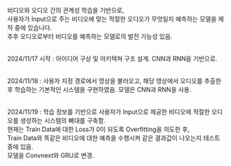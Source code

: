 비디오와 오디오 간의 관계성 학습을 기반으로, <br>
사용자가 Input으로 주는 비디오에 맞는 적절한 오디오가 무엇일지 예측하는 모델을 제작 중에 있습니다. <br>
추후 오디오로부터 비디오를 예측하는 모델로의 발전 가능성 있음.<br><br>

2024/11/17 시작 : 아이디어 구상 및 아키텍쳐 구조 설계. CNN과 RNN을 기반으로.<br><br>

2024/11/18 : 사용자 지정 경로에서 영상을 불러오고, 해당 영상에서 오디오를 추출한 후 학습하는 기본적인 시스템을 구현하였음. 모델은 CNN과 RNN을 사용.<br><br>

2024/11/19 : 학습 정보를 기반으로 사용자가 Input으로 제공한 비디오에 적절한 오디오를 생성하는 시스템의 뼈대를 구축함.<br>
현재는 Train Data에 대한 Loss가 0이 되도록 Overfitting을 의도한 후, <br>
Train Data와 똑같은 비디오에 대한 예측을 수행시켜 같은 결과값이 나오는지 테스트 중에 있음.<br>
모델을 Convnext와 GRU로 변경.
